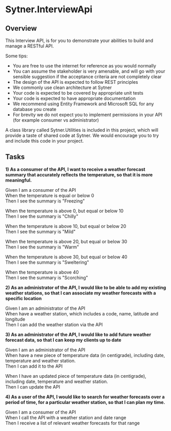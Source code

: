 # Sytner.InterviewApi

## Overview
This Interview API, is for you to demonstrate your abilities to build and manage a RESTful API. 

Some tips:
- You are free to use the internet for reference as you would normally
- You can assume the stakeholder is very amenable, and will go with your sensible suggestion if the acceptance criteria are not completely clear
- The design of the API is expected to follow REST principles
- We commonly use clean architecture at Sytner
- Your code is expected to be covered by appropriate unit tests
- Your code is expected to have appropriate documentation
- We recommend using Entity Framework and Microsoft SQL for any database you create
- For brevity we do not expect you to implement permissions in your API (for example consumer vs administrator)

A class library called Sytner.Utilities is included in this project, which will provide a taste of shared code at Sytner. We would encourage you to try and include this code in your project. 

## Tasks

**1) As a consumer of the API, I want to receive a weather forecast summary that accurately reflects the temperature, so that it is more meaningful.**

Given I am a consumer of the API  
When the temperature is equal or below 0  
Then I see the summary is "Freezing"  

When the temperature is above 0, but equal or below 10  
Then I see the summary is "Chilly"   

When the temperature is above 10, but equal or below 20  
Then I see the summary is "Mild"  

When the temperature is above 20, but equal or below 30  
Then I see the summary is "Warm"  

When the temperature is above 30, but equal or below 40  
Then I see the summary is "Sweltering"  

When the temperature is above 40  
Then I see the summary is "Scorching"  

**2) As an administrator of the API, I would like to be able to add my existing weather stations, so that I can associate my weather forecasts with a specific location**

Given I am an administrator of the API  
When have a weather station, which includes a code, name, latitude and longitude  
Then I can add the weather station via the API  

**3) As an administrator of the API, I would like to add future weather forecast data, so that I can keep my clients up to date**

Given I am an administrator of the API  
When have a new piece of temperature data (in centigrade), including date, temperature and weather station.  
Then I can add it to the API  

When I have an updated piece of temperature data (in centigrade), including date, temperature and weather station.  
Then I can update the API

**4) As a user of the API, I would like to search for weather forecasts over a period of time, for a particular weather station, so that I can plan my time.**

Given I am a consumer of the API  
When I call the API with a weather station and date range  
Then I receive a list of relevant weather forecasts for that range  



